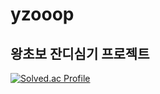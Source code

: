 # yzooop

## 왕초보 잔디심기 프로젝트


[![Solved.ac Profile](http://mazassumnida.wtf/api/v2/generate_badge?boj=qkrduswn0404)](https://solved.ac/qkrduswn0404/)
